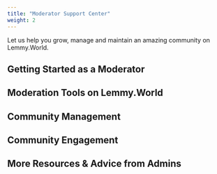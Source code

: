 ```yaml
---
title: "Moderator Support Center"
weight: 2
---
```


Let us help you grow, manage and maintain an amazing community on Lemmy.World. 

## Getting Started as a Moderator

## Moderation Tools on Lemmy.World

## Community Management

## Community Engagement

## More Resources & Advice from Admins
